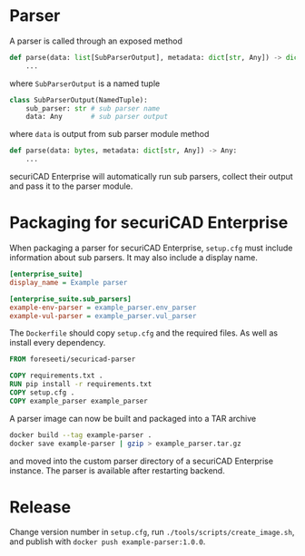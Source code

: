 # Parser
A parser is called through an exposed method
```python
def parse(data: list[SubParserOutput], metadata: dict[str, Any]) -> dict[str, Any]):
    ...
```
where `SubParserOutput` is a named tuple
```python
class SubParserOutput(NamedTuple):
    sub_parser: str # sub parser name
    data: Any       # sub parser output
```
where `data` is output from sub parser module method
```python
def parse(data: bytes, metadata: dict[str, Any]) -> Any:
    ...
```
securiCAD Enterprise will automatically run sub parsers, collect their output and pass it to the parser module.

# Packaging for securiCAD Enterprise
When packaging a parser for securiCAD Enterprise, `setup.cfg` must include information about sub parsers. It may also include a display name.
```ini
[enterprise_suite]
display_name = Example parser

[enterprise_suite.sub_parsers]
example-env-parser = example_parser.env_parser
example-vul-parser = example_parser.vul_parser
```

The `Dockerfile` should copy `setup.cfg` and the required files. As well as install every dependency.
```dockerfile
FROM foreseeti/securicad-parser

COPY requirements.txt .
RUN pip install -r requirements.txt
COPY setup.cfg .
COPY example_parser example_parser
```

A parser image can now be built and packaged into a TAR archive
```bash
docker build --tag example-parser .
docker save example-parser | gzip > example_parser.tar.gz
```
and moved into the custom parser directory of a securiCAD Enterprise instance. The parser is available after restarting backend.

# Release
Change version number in `setup.cfg`, run `./tools/scripts/create_image.sh`, and publish with `docker push example-parser:1.0.0`.
